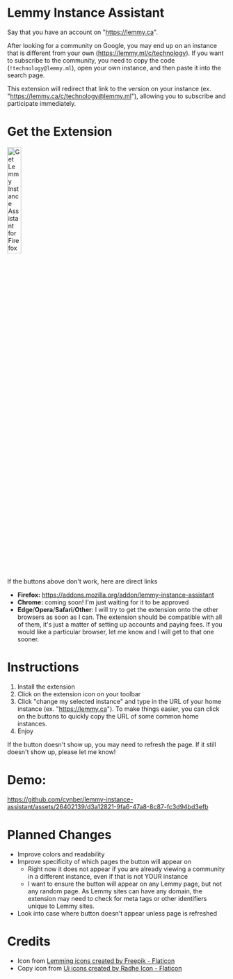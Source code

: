 # Lemmy Instance Assistant

Say that you have an account on "https://lemmy.ca".

After looking for a community on Google, you may end up on an instance that is different from your own (https://lemmy.ml/c/technology). If you want to subscribe to the community, you need to copy the code (`!technology@lemmy.ml`), open your own instance, and then paste it into the search page.

This extension will redirect that link to the version on your instance (ex. "https://lemmy.ca/c/technology@lemmy.ml"), allowing you to subscribe and participate immediately.

# Get the Extension

<a href="https://addons.mozilla.org/addon/lemmy-instance-assistant"><img src="https://github.com/cynber/lemmy-instance-assistant/assets/26402139/f1b923af-dfe5-48a9-a477-2f01945c28f6" width="25%" alt="Get Lemmy Instance Assistant for Firefox"></a>

If the buttons above don't work, here are direct links
* **Firefox:** https://addons.mozilla.org/addon/lemmy-instance-assistant
* **Chrome:** coming soon! I'm just waiting for it to be approved
* **Edge**/**Opera**/**Safari**/**Other**: I will try to get the extension onto the other browsers as soon as I can. The extension should be compatible with all of them, it's just a matter of setting up accounts and paying fees. If you would like a particular browser, let me know and I will get to that one sooner.


# Instructions
1. Install the extension
2. Click on the extension icon on your toolbar
3. Click "change my selected instance" and type in the URL of your home instance (ex. "https://lemmy.ca"). To make things easier, you can click on the buttons to quickly copy the URL of some common home instances.   
4. Enjoy

If the button doesn't show up, you may need to refresh the page. If it still doesn't show up, please let me know!

# Demo:
https://github.com/cynber/lemmy-instance-assistant/assets/26402139/d3a12821-9fa6-47a8-8c87-fc3d94bd3efb

# Planned Changes
* Improve colors and readability
* Improve specificity of which pages the button will appear on
    * Right now it does not appear if you are already viewing a community in a different instance, even if that is not YOUR instance
    * I want to ensure the button will appear on any Lemmy page, but not any random page. As Lemmy sites can have any domain, the extension may need to check for meta tags or other identifiers unique to Lemmy sites. 
* Look into case where button doesn't appear unless page is refreshed

# Credits
* Icon from <a href="https://www.flaticon.com/free-icons/lemming" title="lemming icons">Lemming icons created by Freepik - Flaticon</a>
* Copy icon from <a href="https://www.flaticon.com/free-icons/ui" title="ui icons">Ui icons created by Radhe Icon - Flaticon</a>
